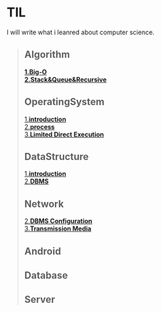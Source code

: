 # TIL
I will write what i leanred about computer science.

>## Algorithm
> [**1.Big-O**](/Algorithm/Big-O.md)   
> [**2.Stack&Queue&Recursive**](/Algorithm/Stack&Recursive&Queue.md)  
>## OperatingSystem
> [1.**introduction**](/OS/introduction.md)  
> [2.**process**](/OS/process.md)  
> [3.**Limited Direct Execution**](/OS/LimitedDirectExecution.md)  
>## DataStructure
> [1.**introduction**](/DB/introduction.md)  
> [2.**DBMS**](/DB/DBMS.md)  
>## Network
> [2.**DBMS Configuration**](/DB/DBMSConfiguration.md)   
> [3.**Transmission Media**](/DB/TransmissionMedia.md) 
> ## Android
> ## Database
> ## Server

